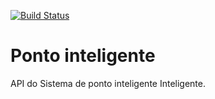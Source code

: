 [![Build Status](https://travis-ci.org/devprojts/pontointeligente_api.svg?branch=master)](https://travis-ci.org/devprojts/pontointeligente_api)

# Ponto inteligente 
API do Sistema de ponto inteligente Inteligente.

